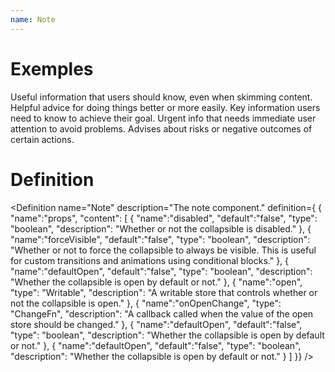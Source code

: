 ```yaml
---
name: Note
---
```


# Exemples

<script>
  import { Note, Definition } from "$lib/components"
</script>

<Note type="note">
  Useful information that users should know, even when skimming content.
</Note>
<Note type="tip">
  Helpful advice for doing things better or more easily.
</Note>
<Note type="important">
  Key information users need to know to achieve their goal.
</Note>
<Note type="warning">
  Urgent info that needs immediate user attention to avoid problems.
</Note>
<Note type="caution">
  Advises about risks or negative outcomes of certain actions.
</Note>

# Definition
<Definition
name="Note"
description="The note component."
definition={
{
"name":"props",
"content": [
{
"name":"disabled",
"default":"false",
"type": "boolean",
"description": "Whether or not the collapsible is disabled."
},
{
"name":"forceVisible",
"default":"false",
"type": "boolean",
"description": "Whether or not to force the collapsible to always be visible. This is useful for custom transitions and animations using conditional blocks."
},
{
"name":"defaultOpen",
"default":"false",
"type": "boolean",
"description": "Whether the collapsible is open by default or not."
},
{
"name":"open",
"type": "Writable<boolean>",
"description": "A writable store that controls whether or not the collapsible is open."
},
{
"name":"onOpenChange",
"type": "ChangeFn<boolean>",
"description": "A callback called when the value of the open store should be changed."
},
{
"name":"defaultOpen",
"default":"false",
"type": "boolean",
"description": "Whether the collapsible is open by default or not."
},
{
"name":"defaultOpen",
"default":"false",
"type": "boolean",
"description": "Whether the collapsible is open by default or not."
}
]
}}
/>
